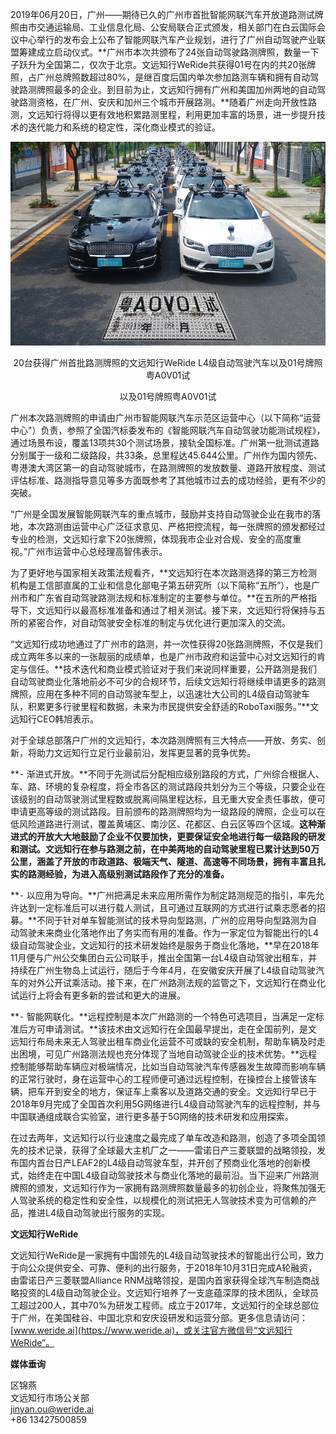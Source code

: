 2019年06月20日，广州——期待已久的广州市首批智能网联汽车开放道路测试牌照由市交通运输局、工业信息化局、公安局联合正式颁发，相关部门在白云国际会议中心举行的发布会上公布了智能网联汽车产业规划，进行了广州自动驾驶产业联盟筹建成立启动仪式。**广州市本次共颁布了24张自动驾驶路测牌照，数量一下子跃升为全国第二，仅次于北京。文远知行WeRide共获得01号在内的共20张牌照，占广州总牌照数超过80%，是继百度后国内单次参加路测车辆和拥有自动驾驶路测牌照最多的企业。到目前为止，文远知行拥有广州和美国加州两地的自动驾驶路测资格，在广州、安庆和加州三个城市开展路测。**随着广州走向开放性路测，文远知行将得以更有效地积累路测里程，利用更加丰富的场景，进一步提升技术的迭代能力和系统的稳定性，深化商业模式的验证。

![](src/assets/news/roadTest.jpg)
<p style="text-align: center;">20台获得广州首批路测牌照的文远知行WeRide L4级自动驾驶汽车以及01号牌照粤A0V01试</p>
<p style="text-align: center;">以及01号牌照粤A0V01试</p>

广州本次路测牌照的申请由广州市智能网联汽车示范区运营中心（以下简称“运营中心"）负责，参照了全国汽标委发布的《智能网联汽车自动驾驶功能测试规程》，通过场景布设，覆盖13项共30个测试场景，接轨全国标准。广州第一批测试道路分别属于一级和二级路段，共33条，总里程达45.644公里。广州作为国内领先、粤港澳大湾区第一的自动驾驶城市，在路测牌照的发放数量、道路开放程度、测试评估标准、路测指导意见等多方面既参考了其他城市过去的成功经验，更有不少的突破。

“广州是全国发展智能网联汽车的重点城市，鼓励并支持自动驾驶企业在我市的落地，本次路测由运营中心广泛征求意见、严格把控流程，每一张牌照的颁发都经过专业的检测，文远知行拿下20张牌照，体现我市企业对合规、安全的高度重视。”广州市运营中心总经理高智伟表示。

为了更好地与国家相关政策法规看齐，**文远知行在本次路测选择的第三方检测机构是工信部直属的工业和信息化部电子第五研究所（以下简称“五所”），也是广州市和广东省自动驾驶路测法规和标准制定的主要参与单位。**在五所的严格指导下，文远知行以最高标准准备和通过了相关测试。接下来，文远知行将保持与五所的紧密合作，对自动驾驶安全标准的制定与优化进行更加深入的交流。

“文远知行成功地通过了广州市的路测，并一次性获得20张路测牌照，不仅是我们成立两年多以来的一张靓丽的成绩单，也是广州市政府和运营中心对文远知行的肯定与信任。**技术迭代和商业模式验证对于我们来说同样重要，公开路测是我们自动驾驶商业化落地前必不可少的合规环节，后续文远知行将继续申请更多的路测牌照，应用在多种不同的自动驾驶车型上，以迅速壮大公司的L4级自动驾驶车队，积累更多行驶里程和数据，未来为市民提供安全舒适的RoboTaxi服务。”**文远知行CEO韩旭表示。

对于全球总部落户广州的文远知行，本次路测牌照有三大特点——开放、务实、创新，将助力文远知行立足行业最前沿，发挥更显著的竞争优势。

**⁃ 渐进式开放。**不同于先测试后分配相应级别路段的方式，广州综合根据人、车、路、环境的复杂程度，将全市各区的测试路段共划分为三个等级，只要企业在该级别的自动驾驶测试里程数或脱离间隔里程达标，且无重大安全责任事故，便可申请更高等级的测试路段。目前颁布的路测牌照均为一级路段的牌照，企业可以在低风险道路进行测试，覆盖黄埔区、南沙区、花都区、白云区等四个区域。**这种渐进式的开放大大地鼓励了企业不仅要加快，更要保证安全地进行每一级路段的研发和测试。文远知行在参与路测之前，在中美两地的自动驾驶里程已累计达到50万公里，涵盖了开放的市政道路、极端天气、隧道、高速等不同场景，拥有丰富且扎实的路测经验，为进入高级别测试路段作了充分的准备。**

**⁃ 以应用为导向。**广州把满足未来应用所需作为制定路测规范的指引，率先允许达到一定标准后可以进行载人测试，且可通过互联网的方式进行试乘志愿者的招募。**不同于针对单车智能测试的技术导向型路测，广州的应用导向型路测为自动驾驶未来商业化落地作出了务实而有用的准备。作为一家定位为智能出行的L4级自动驾驶企业，文远知行的技术研发始终是服务于商业化落地，**早在2018年11月便与广州公交集团白云公司联手，推出全国第一台L4级自动驾驶出租车，并持续在广州生物岛上试运行，随后于今年4月，在安徽安庆开展了L4级自动驾驶汽车的对外公开试乘活动。接下来，在广州路测法规的监管之下，文远知行在商业化试运行上将会有更多新的尝试和更大的进展。

**⁃ 智能网联化。**远程控制是本次广州路测的一个特色可选项目，当满足一定标准后方可申请测试。**该技术由文远知行在全国最早提出，走在全国前列，是文远知行布局未来无人驾驶出租车商业化运营不可或缺的安全机制，帮助车辆及时走出困境，可见广州路测法规也充分体现了当地自动驾驶企业的技术优势。**远程控制能够帮助车辆应对极端情况，比如当自动驾驶汽车传感器发生故障而影响车辆的正常行驶时，身在运营中心的工程师便可通过远程控制，在操控台上接管该车辆，把车开到安全的地方，保证车上乘客以及道路交通的安全。文远知行早已于2018年9月完成了全国首次利用5G网络进行L4级自动驾驶汽车的远程控制，并与中国联通组成联合实验室，进行更多基于5G网络的技术研发和应用探索。

在过去两年，文远知行以行业速度之最完成了单车改造和路测，创造了多项全国领先的技术记录，获得了全球最大主机厂之一——雷诺日产三菱联盟的战略领投，发布国内首台日产LEAF2的L4级自动驾驶车型，并开创了预商业化落地的创新模式，始终走在中国L4级自动驾驶技术与商业化落地的最前沿。当下迎来广州路测牌照的颁发，文远知行作为一家拥有路测牌照数量最多的初创企业，将聚焦加强无人驾驶系统的稳定性和安全性，以规模化的测试把无人驾驶技术变为可信赖的产品，推进L4级自动驾驶出行服务的实现。

**文远知行WeRide**

文远知行WeRide是一家拥有中国领先的L4级自动驾驶技术的智能出行公司，致力于向公众提供安全、可靠、便利的出行服务，于2018年10月31日完成A轮融资，由雷诺日产三菱联盟Alliance RNM战略领投，是国内首家获得全球汽车制造商战略投资的L4级自动驾驶企业。文远知行培养了一支底蕴深厚的技术团队，全球员工超过200人，其中70%为研发工程师。成立于2017年，文远知行的全球总部位于广州，在美国硅谷、中国北京和安庆设研发和运营分部。更多信息请访问：[www.weride.ai](https://www.weride.ai)，或关注官方微信号“文远知行WeRide”。

**媒体垂询**

区锦燕
<br>
文远知行市场公关部
<br>
jinyan.ou@weride.ai
<br>
+86 13427500859